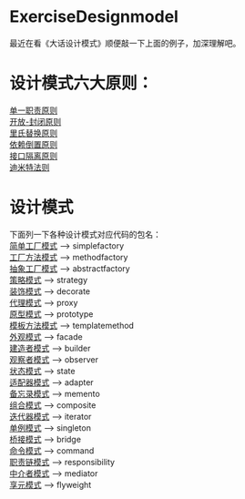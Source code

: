 # ExerciseDesignmodel
最近在看《大话设计模式》顺便敲一下上面的例子，加深理解吧。


# 设计模式六大原则：<br>
[单一职责原则](https://blog.csdn.net/wangxp423/article/details/80349273)<br>
[开放-封闭原则](https://blog.csdn.net/wangxp423/article/details/80361384)<br>
[里氏替换原则](https://blog.csdn.net/wangxp423/article/details/80364509)<br>
[依赖倒置原则](https://blog.csdn.net/wangxp423/article/details/80362902)<br>
[接口隔离原则](https://blog.csdn.net/wangxp423/article/details/80366212)<br>
[迪米特法则](https://blog.csdn.net/wangxp423/article/details/80365515)<br>


# 设计模式<br>
下面列一下各种设计模式对应代码的包名：<br>
[简单工厂模式](https://blog.csdn.net/wangxp423/article/details/80336828) --> simplefactory<br>
[工厂方法模式](https://blog.csdn.net/wangxp423/article/details/80417377) --> methodfactory<br>
[抽象工厂模式](https://blog.csdn.net/wangxp423/article/details/80421542) --> abstractfactory<br>
[策略模式](https://blog.csdn.net/wangxp423/article/details/80347079) --> strategy<br>
[装饰模式](https://blog.csdn.net/wangxp423/article/details/80392828) --> decorate<br>
[代理模式](https://blog.csdn.net/wangxp423/article/details/80402888) --> proxy<br>
[原型模式](https://blog.csdn.net/wangxp423/article/details/80432130) --> prototype<br>
[模板方法模式](https://blog.csdn.net/wangxp423/article/details/80451494) --> templatemethod<br>
[外观模式](https://blog.csdn.net/wangxp423/article/details/80480771) --> facade<br>
[建造者模式](https://blog.csdn.net/wangxp423/article/details/80493866) --> builder<br>
[观察者模式](https://blog.csdn.net/wangxp423/article/details/80510663) --> observer<br>
[状态模式](https://blog.csdn.net/wangxp423/article/details/80521971) --> state<br>
[适配器模式](https://blog.csdn.net/wangxp423/article/details/80534972) --> adapter<br>
[备忘录模式](https://blog.csdn.net/wangxp423/article/details/80537842) --> memento<br>
[组合模式](https://blog.csdn.net/wangxp423/article/details/80565482) --> composite<br>
[迭代器模式](https://blog.csdn.net/wangxp423/article/details/80568404) --> iterator<br>
[单例模式](https://blog.csdn.net/wangxp423/article/details/80569297) --> singleton<br>
[桥接模式](https://blog.csdn.net/wangxp423/article/details/80571243) --> bridge<br>
[命令模式](https://blog.csdn.net/wangxp423/article/details/80581213) --> command<br>
[职责链模式](https://blog.csdn.net/wangxp423/article/details/80583285) --> responsibility<br>
[中介者模式](https://blog.csdn.net/wangxp423/article/details/80585059) --> mediator<br>
[享元模式](https://blog.csdn.net/wangxp423/article/details/80592831) --> flyweight<br>

